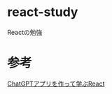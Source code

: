 # react-study
Reactの勉強

# 参考
[ChatGPTアプリを作って学ぶReact](https://techbookfest.org/product/qJcZv2Lqr8nkjSsW3DxNrD?productVariantID=5qBQ2kMLrRxrt6kyfpMJ1Q)
